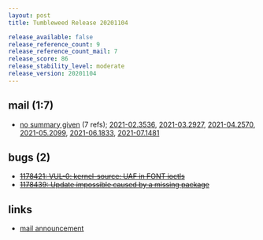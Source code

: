 ```yaml
---
layout: post
title: Tumbleweed Release 20201104

release_available: false
release_reference_count: 9
release_reference_count_mail: 7
release_score: 86
release_stability_level: moderate
release_version: 20201104
---
```


## mail (1:7)

- [no summary given](https://lists.opensuse.org/archives/list/factory@lists.opensuse.org/thread/VLQSJEIUQXE2WV3R7YPXZG7ABIUR3NUP) (7 refs); [2021-02.3536](https://lists.opensuse.org/archives/list/factory@lists.opensuse.org/thread/VLQSJEIUQXE2WV3R7YPXZG7ABIUR3NUP), [2021-03.2927](https://lists.opensuse.org/archives/list/factory@lists.opensuse.org/thread/VLQSJEIUQXE2WV3R7YPXZG7ABIUR3NUP), [2021-04.2570](https://lists.opensuse.org/archives/list/factory@lists.opensuse.org/thread/VLQSJEIUQXE2WV3R7YPXZG7ABIUR3NUP), [2021-05.2099](https://lists.opensuse.org/archives/list/factory@lists.opensuse.org/thread/VLQSJEIUQXE2WV3R7YPXZG7ABIUR3NUP), [2021-06.1833](https://lists.opensuse.org/archives/list/factory@lists.opensuse.org/thread/VLQSJEIUQXE2WV3R7YPXZG7ABIUR3NUP), [2021-07.1481](https://lists.opensuse.org/archives/list/factory@lists.opensuse.org/thread/VLQSJEIUQXE2WV3R7YPXZG7ABIUR3NUP)

## bugs (2)

<!--more-->

- ~~[1178421: VUL-0: kernel-source: UAF in FONT ioctls](https://bugzilla.opensuse.org/show_bug.cgi?id=1178421)~~
- ~~[1178439: Update impossible caused by a missing package](https://bugzilla.opensuse.org/show_bug.cgi?id=1178439)~~



## links

- [mail announcement](https://lists.opensuse.org/archives/list/factory@lists.opensuse.org/thread/VLQSJEIUQXE2WV3R7YPXZG7ABIUR3NUP)
